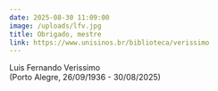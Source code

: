 ```yaml
---
date: 2025-08-30 11:09:00
image: /uploads/lfv.jpg
title: Obrigado, mestre
link: https://www.unisinos.br/biblioteca/verissimo
---
```

Luis Fernando Verissimo\
(Porto Alegre, 26/09/1936 - 30/08/2025)
